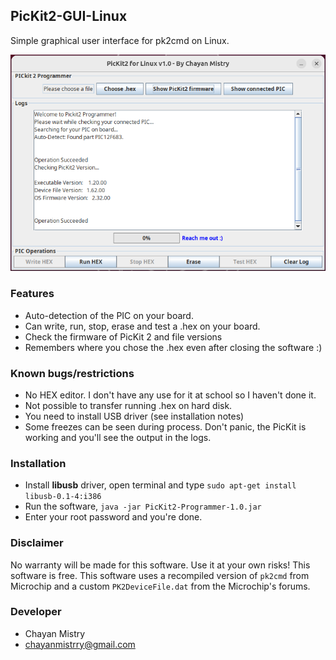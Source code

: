 ## PicKit2-GUI-Linux
Simple graphical user interface for pk2cmd on Linux.

![](/doc/PicKit2-GUI-Linux.png)

### Features
- Auto-detection of the PIC on your board.
- Can write, run, stop, erase and test a .hex on your board.
- Check the firmware of PicKit 2 and file versions
- Remembers where you chose the .hex even after closing the software :)

### Known bugs/restrictions
- No HEX editor. I don't have any use for it at school so I haven't done it.
- Not possible to transfer running .hex on hard disk.
- You need to install USB driver (see installation notes)
- Some freezes can be seen during process. Don't panic, the PicKit is working and you'll see the output in the logs.

### Installation
- Install **libusb** driver, open terminal and type `sudo apt-get install libusb-0.1-4:i386`
- Run the software, `java -jar PicKit2-Programmer-1.0.jar`
- Enter your root password and you're done.

### Disclaimer
No warranty will be made for this software. Use it at your own risks!
This software is free.
This software uses a recompiled version of `pk2cmd` from Microchip and a custom `PK2DeviceFile.dat` from the Microchip's forums.

### Developer
- Chayan Mistry
- chayanmistrry@gmail.com